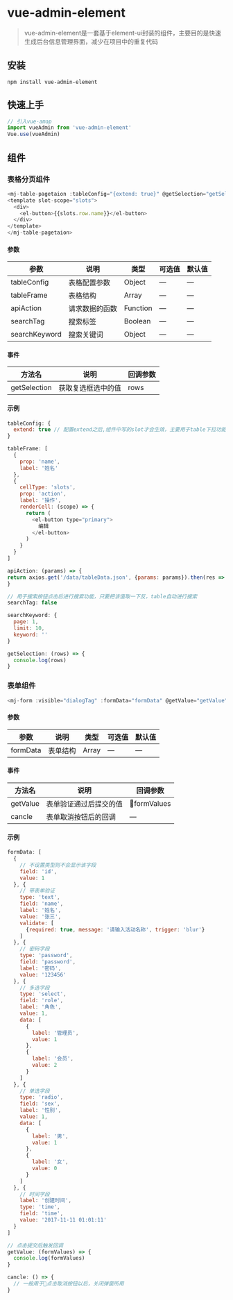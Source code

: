 # vue-admin-element
> vue-admin-element是一套基于element-ui封装的组件，主要目的是快速生成后台信息管理界面，减少在项目中的重复代码

## 安装
```
npm install vue-admin-element
```
## 快速上手

```js
// 引入vue-amap
import vueAdmin from 'vue-admin-element'
Vue.use(vueAdmin)
```

## 组件

### 表格分页组件
```js
<mj-table-pagetaion :tableConfig="{extend: true}" @getSelection="getSelection" :tableFrame="tablePagetaion.tableFrame" :apiAction="tablePagetaion.apiAction" :searchTag="tablePagetaion.searchTag" :searchKeyword="tablePagetaion.searchKeyword">
<template slot-scope="slots">
  <div>
    <el-button>{{slots.row.name}}</el-button>
  </div>
</template>
</mj-table-pagetaion>
```
#### 参数
|参数|说明|类型|可选值|默认值|
|-|-|-|-|-|
| tableConfig| 表格配置参数 | Object|—|—|
| tableFrame| 表格结构 | Array|—|—|
| apiAction| 请求数据的函数 | Function|—|—|
| searchTag| 搜索标签 | Boolean|—|—|
| searchKeyword| 搜索关键词 | Object |—|—|

#### 事件
|方法名|说明|回调参数|
|-|-|-|
| getSelection | 获取复选框选中的值 | rows
#### 示例
```js
tableConfig: {
  extend: true // 配置extend之后,组件中写的slot才会生效，主要用于table下拉功能
}
```
```js
tableFrame: [
  {
    prop: 'name',
    label: '姓名'
  },
  {
    cellType: 'slots',
    prop: 'action',
    label: '操作',
    renderCell: (scope) => {
      return (
        <el-button type="primary">
          编辑
        </el-button>
      )
    }
  }
]
```
```js
apiAction: (params) => {
return axios.get('/data/tableData.json', {params: params}).then(res => { return res.data }).catch(error => { console.log(error) })
}
```
```js
// 用于搜索按钮点击后进行搜索功能，只要把该值取一下反，table自动进行搜索
searchTag: false
```
```js
searchKeyword: {
  page: 1,
  limit: 10,
  keyword: ''
}
```
```js
getSelection: (rows) => {
  console.log(rows)
}
```
### 表单组件
```js
<mj-form :visible="dialogTag" :formData="formData" @getValue="getValue" @cancle="dialogTag=false"></mj-form>
```
#### 参数
|参数|说明|类型|可选值|默认值|
|-|-|-|-|-|
| formData| 表单结构 | Array|—|—|

#### 事件
|方法名|说明|回调参数|
|-|-|-|
| getValue | 表单验证通过后提交的值 | formValues|
| cancle | 表单取消按钮后的回调 | —|

#### 示例
```js
formData: [
  {
    // 不设置类型则不会显示该字段
    field: 'id',
    value: 1
  }, {
    // 带表单验证
    type: 'text',
    field: 'name',
    label: '姓名',
    value: '张三',
    validate: [
      {required: true, message: '请输入活动名称', trigger: 'blur'}
    ]
  }, {
    // 密码字段
    type: 'password',
    field: 'password',
    label: '密码',
    value: '123456'
  }, {
    // 多选字段
    type: 'select',
    field: 'role',
    label: '角色',
    value: 1,
    data: [
      {
        label: '管理员',
        value: 1
      },
      {
        label: '会员',
        value: 2
      }
    ]
  }, {
    // 单选字段
    type: 'radio',
    field: 'sex',
    label: '性别',
    value: 1,
    data: [
      {
        label: '男',
        value: 1
      },
      {
        label: '女',
        value: 0
      }
    ]
  }, {
    // 时间字段
    label: '创建时间',
    type: 'time',
    field: 'time',
    value: '2017-11-11 01:01:11'
  }
]
```
```js
// 点击提交后触发回调
getValue: (formValues) => {
  console.log(formValues)
}
```
```js
cancle: () => {
  // 一般用于点击取消按钮以后，关闭弹窗所用
}
```